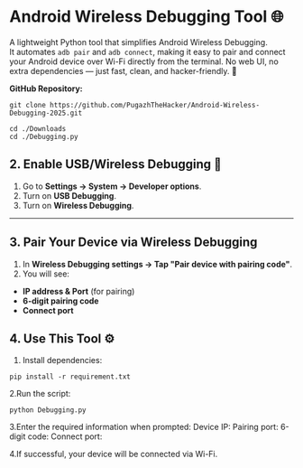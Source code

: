 # Android Wireless Debugging Tool 🌐

A lightweight Python tool that simplifies Android Wireless Debugging.  
It automates `adb pair` and `adb connect`, making it easy to pair and connect your Android device over Wi-Fi directly from the terminal. No web UI, no extra dependencies — just fast, clean, and hacker-friendly. 🚀

**GitHub Repository:**
```
git clone https://github.com/PugazhTheHacker/Android-Wireless-Debugging-2025.git

```
```
cd ./Downloads
cd ./Debugging.py
```

## 2. Enable USB/Wireless Debugging 📶
1. Go to **Settings → System → Developer options**.  
2. Turn on **USB Debugging**.  
3. Turn on **Wireless Debugging**.

---


## 3. Pair Your Device via Wireless Debugging
1. In **Wireless Debugging settings → Tap "Pair device with pairing code"**.  
2. You will see:  
- **IP address & Port** (for pairing)  
- **6-digit pairing code**  
- **Connect port**


## 4. Use This Tool ⚙️
1. Install dependencies:
```
pip install -r requirement.txt
```
2.Run the script:
```
python Debugging.py
```
3.Enter the required information when prompted:
Device IP:
Pairing port:
6-digit code:
Connect port:

4.If successful, your device will be connected via Wi-Fi.
